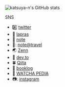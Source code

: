 ![katsuya-n's GitHub stats](https://github-readme-stats.vercel.app/api?username=katsuya-n&theme=algolia&show_icons=true)

SNS

- :hash: [twitter](https://twitter.com/katsuya_105)
- :sparkling_heart: [lapras](https://lapras.com/public/NEZYNZY)
- :notebook: [note](https://note.com/lightkun/)
- 🚐: [note@travel](https://note.com/lightkun_travel/)
- :earth_asia: [Zenn](https://zenn.dev/lightkun)
- :dog: [dev.to](https://dev.to/katsuya_9)
- :four_leaf_clover: [Qiita](https://qiita.com/atsuya)
- :book: [booklog](https://booklog.jp/users/e6d478b2a3970495)
- :movie_camera: [WATCHA PEDIA](https://pedia.watcha.com/ja-JP/users/NP9vLQ11E256k)
- 📷: [instagram](https://www.instagram.com/lightkun_travel/)
